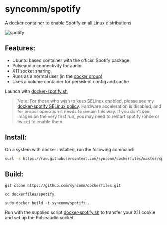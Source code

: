 # syncomm/spotify #

A docker container to enable Spotify on all Linux distributions

![spotify](https://raw.githubusercontent.com/syncomm/dockerfiles/master/spotify/spotify.png) 

## Features:

* Ubuntu based container with the official Spotify package
* Pulseaudio connectivity for audio
* X11 socket sharing
* Runs as a normal user (in the [docker group](http://docs.docker.com/installation/ubuntulinux/#giving-non-root-access))
* Uses a volume container for persistent config and cache

Launch with [docker-spotify.sh](https://raw.githubusercontent.com/syncomm/dockerfiles/master/spotify/docker-spotify.sh) 

> Note: For those who wish to keep SELinux enabled, please see 
> my [docker-spotify SELinux policy](https://github.com/syncomm/dockerfiles/tree/master/spotify/selinux). Hardware acceleration 
> is disabled, and for proper operation it needs to remain 
> this way. If you don't see images on the very first run, you
> may need to restart spotify (once or twice) to enable them.

## Install:

On a system with docker installed, run the following command:

```bash
curl -s https://raw.githubusercontent.com/syncomm/dockerfiles/master/spotify/docker-spotify.sh | bash
```

## Build:

`git clone https://github.com/syncomm/dockerfiles.git`

`cd dockerfiles/spotify`

`sudo docker build -t syncomm/spotify .`

Run with the supplied script [docker-spotify.sh](https://raw.githubusercontent.com/syncomm/dockerfiles/master/spotify/docker-spotify.sh) to transfer your X11 cookie and set up the Pulseaudio socket.


